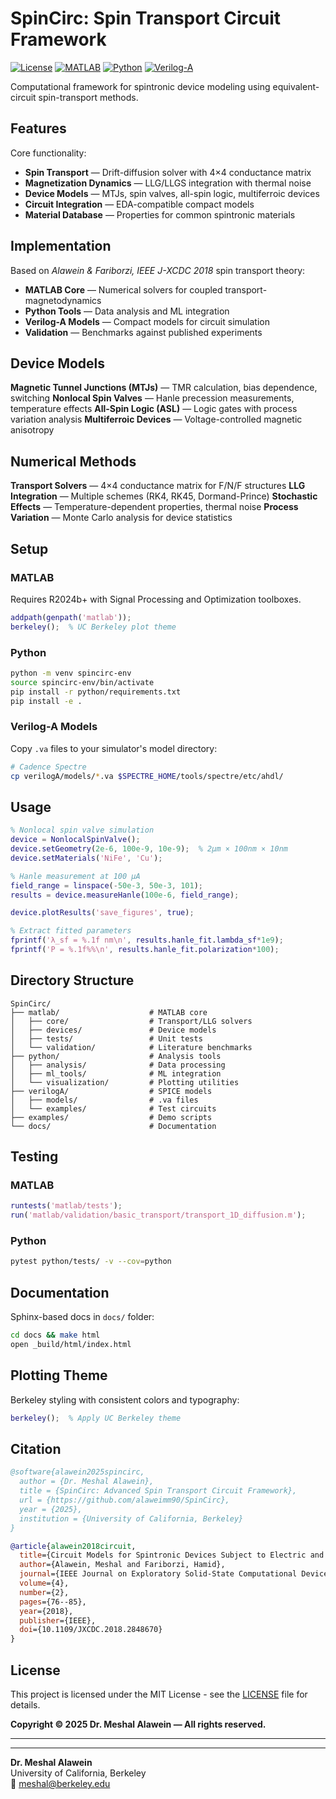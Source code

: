 # SpinCirc: Spin Transport Circuit Framework

[![License](https://img.shields.io/badge/License-MIT-blue.svg)](LICENSE)
[![MATLAB](https://img.shields.io/badge/MATLAB-R2024b+-orange.svg)](https://www.mathworks.com/products/matlab.html)
[![Python](https://img.shields.io/badge/Python-3.9+-blue.svg)](https://www.python.org/)
[![Verilog-A](https://img.shields.io/badge/VerilogA-IEEE1800-green.svg)](https://en.wikipedia.org/wiki/Verilog-AMS)

Computational framework for spintronic device modeling using equivalent-circuit spin-transport methods.

## Features

Core functionality:
- **Spin Transport** — Drift-diffusion solver with 4×4 conductance matrix
- **Magnetization Dynamics** — LLG/LLGS integration with thermal noise
- **Device Models** — MTJs, spin valves, all-spin logic, multiferroic devices
- **Circuit Integration** — EDA-compatible compact models
- **Material Database** — Properties for common spintronic materials

## Implementation

Based on *Alawein & Fariborzi, IEEE J-XCDC 2018* spin transport theory:

- **MATLAB Core** — Numerical solvers for coupled transport-magnetodynamics
- **Python Tools** — Data analysis and ML integration  
- **Verilog-A Models** — Compact models for circuit simulation
- **Validation** — Benchmarks against published experiments

## Device Models

**Magnetic Tunnel Junctions (MTJs)** — TMR calculation, bias dependence, switching
**Nonlocal Spin Valves** — Hanle precession measurements, temperature effects
**All-Spin Logic (ASL)** — Logic gates with process variation analysis
**Multiferroic Devices** — Voltage-controlled magnetic anisotropy

## Numerical Methods

**Transport Solvers** — 4×4 conductance matrix for F/N/F structures
**LLG Integration** — Multiple schemes (RK4, RK45, Dormand-Prince)
**Stochastic Effects** — Temperature-dependent properties, thermal noise
**Process Variation** — Monte Carlo analysis for device statistics

## Setup

### MATLAB
Requires R2024b+ with Signal Processing and Optimization toolboxes.
```matlab
addpath(genpath('matlab'));
berkeley();  % UC Berkeley plot theme
```

### Python
```bash
python -m venv spincirc-env
source spincirc-env/bin/activate
pip install -r python/requirements.txt
pip install -e .
```

### Verilog-A Models
Copy `.va` files to your simulator's model directory:
```bash
# Cadence Spectre
cp verilogA/models/*.va $SPECTRE_HOME/tools/spectre/etc/ahdl/
```

## Usage

```matlab
% Nonlocal spin valve simulation
device = NonlocalSpinValve();
device.setGeometry(2e-6, 100e-9, 10e-9);  % 2μm × 100nm × 10nm
device.setMaterials('NiFe', 'Cu');

% Hanle measurement at 100 µA
field_range = linspace(-50e-3, 50e-3, 101);
results = device.measureHanle(100e-6, field_range);

device.plotResults('save_figures', true);

% Extract fitted parameters
fprintf('λ_sf = %.1f nm\n', results.hanle_fit.lambda_sf*1e9);
fprintf('P = %.1f%%\n', results.hanle_fit.polarization*100);
```

## Directory Structure

```
SpinCirc/
├── matlab/                    # MATLAB core
│   ├── core/                  # Transport/LLG solvers
│   ├── devices/               # Device models
│   ├── tests/                 # Unit tests
│   └── validation/            # Literature benchmarks
├── python/                    # Analysis tools
│   ├── analysis/              # Data processing
│   ├── ml_tools/              # ML integration
│   └── visualization/         # Plotting utilities
├── verilogA/                  # SPICE models
│   ├── models/                # .va files
│   └── examples/              # Test circuits
├── examples/                  # Demo scripts
└── docs/                      # Documentation
```

## Testing

### MATLAB
```matlab
runtests('matlab/tests');
run('matlab/validation/basic_transport/transport_1D_diffusion.m');
```

### Python
```bash
pytest python/tests/ -v --cov=python
```

## Documentation

Sphinx-based docs in `docs/` folder:
```bash
cd docs && make html
open _build/html/index.html
```

## Plotting Theme

Berkeley styling with consistent colors and typography:
```matlab
berkeley();  % Apply UC Berkeley theme
```

## Citation

```bibtex
@software{alawein2025spincirc,
  author = {Dr. Meshal Alawein},
  title = {SpinCirc: Advanced Spin Transport Circuit Framework},
  url = {https://github.com/alaweimm90/SpinCirc},
  year = {2025},
  institution = {University of California, Berkeley}
}

@article{alawein2018circuit,
  title={Circuit Models for Spintronic Devices Subject to Electric and Magnetic Fields},
  author={Alawein, Meshal and Fariborzi, Hamid},
  journal={IEEE Journal on Exploratory Solid-State Computational Devices and Circuits},
  volume={4},
  number={2},
  pages={76--85},
  year={2018},
  publisher={IEEE},
  doi={10.1109/JXCDC.2018.2848670}
}
```

## License

This project is licensed under the MIT License - see the [LICENSE](LICENSE) file for details.

**Copyright © 2025 Dr. Meshal Alawein — All rights reserved.**

---

---

**Dr. Meshal Alawein**  
University of California, Berkeley  
📧 meshal@berkeley.edu

